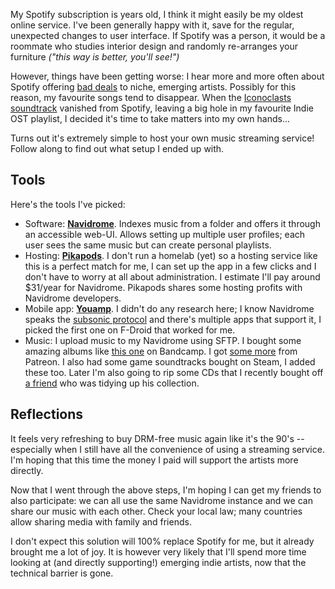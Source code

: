 <!--
.. title: I hosted my own music streaming service
.. slug: music-streaming
.. date: 2025-04-05
.. tags: diy, music, open-source, self-hosting
.. category: 
.. link:
.. description:
.. type: text
-->

My Spotify subscription is years old, I think it might easily be my oldest online service. I've been generally happy with it, save for the regular, unexpected changes to user interface. If Spotify was a person, it would be a roommate who studies interior design and randomly re-arranges your furniture _("this way is better, you'll see!")_

However, things have been getting worse: I hear more and more often about Spotify offering [bad deals][spotify] to niche, emerging artists. Possibly for this reason, my favourite songs tend to disappear. When the [Iconoclasts soundtrack][iconoclasts-ost] vanished from Spotify, leaving a big hole in my favourite Indie OST playlist, I decided it's time to take matters into my own hands...

Turns out it's extremely simple to host your own music streaming service! Follow along to find out what setup I ended up with.

<!--more-->

## Tools

Here's the tools I've picked:

* Software: [**Navidrome**][nd]. Indexes music from a folder and offers it through an accessible web-UI. Allows setting up multiple user profiles; each user sees the same music but can create personal playlists.
* Hosting: [**Pikapods**][pika]. I don't run a homelab (yet) so a hosting service like this is a perfect match for me, I can set up the app in a few clicks and I don't have to worry at all about administration. I estimate I'll pay around $31/year for Navidrome. Pikapods shares some hosting profits with Navidrome developers.
* Mobile app: [**Youamp**][youamp]. I didn't do any research here; I know Navidrome speaks the [subsonic protocol][subsonic] and there's multiple apps that support it, I picked the first one on F-Droid that worked for me.
* Music: I upload music to my Navidrome using SFTP. I bought some amazing albums like [this one][a_rival] on Bandcamp. I got [some more][nectoulin] from Patreon. I also had some game soundtracks bought on Steam, I added these too. Later I'm also going to rip some CDs that I recently bought off [a friend][piepsi] who was tidying up his collection.

## Reflections

It feels very refreshing to buy DRM-free music again like it's the 90's -- especially when I still have all the convenience of using a streaming service. I'm hoping that this time the money I paid will support the artists more directly.

Now that I went through the above steps, I'm hoping I can get my friends to also participate: we can all use the same Navidrome instance and we can share our music with each other. Check your local law; many countries allow sharing media with family and friends.

I don't expect this solution will 100% replace Spotify for me, but it already brought me a lot of joy. It is however very likely that I'll spend more time looking at (and directly supporting!) emerging indie artists, now that the technical barrier is gone.


[subsonic]: https://www.subsonic.org/pages/api.jsp
[youamp]: https://f-droid.org/en/packages/ru.stersh.youamp/
[pika]: https://pikapods.com
[nd]: https://www.navidrome.org/
[iconoclasts-ost]: https://konjak.bandcamp.com/album/iconoclasts-soundtrack-birdsong
[a_rival]: https://rivalrivalrival.bandcamp.com/album/crypt-of-the-necrodancer-the-melody-mixes
[nectoulin]: https://www.patreon.com/posts/mp3-unreal-album-82841349
[piepsi]: https://bandcamp.com/piepsi91
[spotify]: https://www.musicbusinessworldwide.com/confirmed-next-year-tracks-on-spotify-1000-plays/